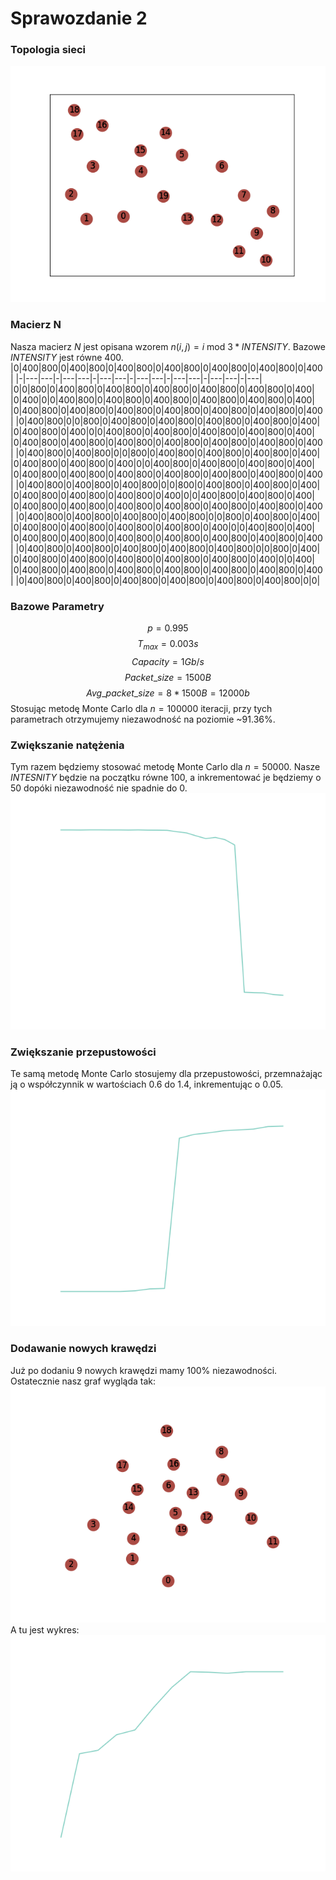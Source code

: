 # Sprawozdanie 2

### Topologia sieci
![graf](./graph.png)

### Macierz N
Nasza macierz $N$ jest opisana wzorem $n(i,j)=i$ mod $3 * INTENSITY$.
Bazowe $INTENSITY$ jest równe 400.
|0|400|800|0|400|800|0|400|800|0|400|800|0|400|800|0|400|800|0|400|
|-|---|---|-|---|---|-|---|---|-|---|---|-|---|---|-|---|---|-|---|
|0|0|800|0|400|800|0|400|800|0|400|800|0|400|800|0|400|800|0|400|
|0|400|0|0|400|800|0|400|800|0|400|800|0|400|800|0|400|800|0|400|
|0|400|800|0|400|800|0|400|800|0|400|800|0|400|800|0|400|800|0|400|
|0|400|800|0|0|800|0|400|800|0|400|800|0|400|800|0|400|800|0|400|
|0|400|800|0|400|0|0|400|800|0|400|800|0|400|800|0|400|800|0|400|
|0|400|800|0|400|800|0|400|800|0|400|800|0|400|800|0|400|800|0|400|
|0|400|800|0|400|800|0|0|800|0|400|800|0|400|800|0|400|800|0|400|
|0|400|800|0|400|800|0|400|0|0|400|800|0|400|800|0|400|800|0|400|
|0|400|800|0|400|800|0|400|800|0|400|800|0|400|800|0|400|800|0|400|
|0|400|800|0|400|800|0|400|800|0|0|800|0|400|800|0|400|800|0|400|
|0|400|800|0|400|800|0|400|800|0|400|0|0|400|800|0|400|800|0|400|
|0|400|800|0|400|800|0|400|800|0|400|800|0|400|800|0|400|800|0|400|
|0|400|800|0|400|800|0|400|800|0|400|800|0|0|800|0|400|800|0|400|
|0|400|800|0|400|800|0|400|800|0|400|800|0|400|0|0|400|800|0|400|
|0|400|800|0|400|800|0|400|800|0|400|800|0|400|800|0|400|800|0|400|
|0|400|800|0|400|800|0|400|800|0|400|800|0|400|800|0|0|800|0|400|
|0|400|800|0|400|800|0|400|800|0|400|800|0|400|800|0|400|0|0|400|
|0|400|800|0|400|800|0|400|800|0|400|800|0|400|800|0|400|800|0|400|
|0|400|800|0|400|800|0|400|800|0|400|800|0|400|800|0|400|800|0|0|


### Bazowe Parametry
$$p = 0.995$$
$$T_{max} = 0.003s$$
$$Capacity = 1Gb/s$$
$$Packet\_size = 1500B$$
$$Avg\_packet\_size = 8 * 1500 B = 12000b$$
Stosując metodę Monte Carlo dla $n = 100000$ iteracji, przy tych parametrach otrzymujemy niezawodność na poziomie ~$91.36$%.

### Zwiększanie natężenia
Tym razem będziemy stosować metodę Monte Carlo dla $n = 50000$. Nasze $INTESNITY$ będzie na początku
równe $100$, a inkrementować je będziemy o $50$ dopóki niezawodność nie spadnie do 0.
![intensity](./intensity.png)


### Zwiększanie przepustowości
Te samą metodę Monte Carlo stosujemy dla przepustowości, przemnażając ją o współczynnik
w wartościach $0.6$ do $1.4$, inkrementując o $0.05$.\
![capacity](./capacity.png)

### Dodawanie nowych krawędzi
Już po dodaniu 9 nowych krawędzi mamy 100% niezawodności. Ostatecznie nasz graf wygląda tak:\
![graph2](./graph2.png)\
A tu jest wykres:\
![edges](./edges.png)
